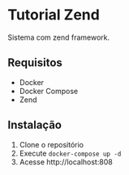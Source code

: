 # Tutorial Zend

Sistema com zend framework.

## Requisitos
- Docker
- Docker Compose
- Zend

## Instalação
1. Clone o repositório
2. Execute `docker-compose up -d`
3. Acesse http://localhost:808